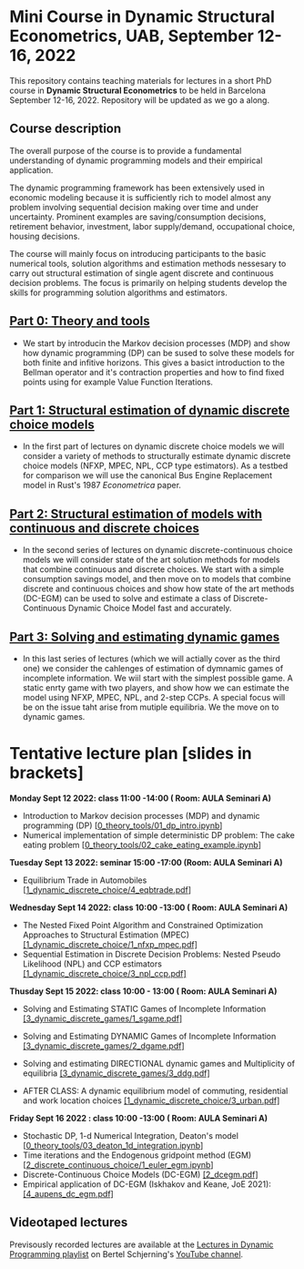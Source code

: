 # Mini Course in Dynamic Structural Econometrics, UAB, September 12-16, 2022

This repository contains teaching materials for lectures in a short PhD course in **Dynamic Structural Econometrics** to be held in Barcelona September 12-16, 2022. Repository will be updated as we go a along. 

## Course description 
The overall purpose of the course is to provide a fundamental understanding of dynamic programming models and their empirical application. 

The dynamic programming framework has been extensively used in economic modeling because it is sufficiently rich to model almost any problem involving sequential decision making over time and under uncertainty. Prominent examples are saving/consumption decisions, retirement behavior, investment, labor supply/demand, occupational choice, housing decisions. 

The course will mainly focus on introducing participants to the basic numerical tools, solution algorithms and estimation methods nessesary to carry out structural estimation of single agent discrete and continuous decision problems. The focus is primarily on helping students develop the skills for programming solution algorithms and estimators.  
 

## [Part 0:  Theory and tools](https://github.com/bschjerning/dp_uab/tree/main/0_theory_tools)      
- We start by introducin the Markov decision processes (MDP) and show how dynamic programming (DP) can be sused to solve these models for both finite and infitive horizons. This gives a basict introduction to the Bellman operator and it's contraction properties and how to find fixed points using for example Value Function Iterations.  

## [Part 1:  Structural estimation of dynamic discrete choice models](https://github.com/bschjerning/dp_uab/tree/main/1_dynamic_discrete_choice)      
- In the first part of lectures on dynamic discrete choice models we will consider a variety of methods to structurally estimate dynamic discrete choice models (NFXP, MPEC, NPL, CCP type estimators). As a testbed for comparison we will use the canonical Bus Engine Replacement model in Rust's 1987 *Econometrica* paper.

## [Part 2: Structural estimation of models with continuous and discrete choices](https://github.com/bschjerning/dp_uab/tree/main/2_discrete_continuous_choice)
- In the second series of lectures on dynamic discrete-continuous choice models we will consider state of the art solution methods for models that combine continuous and discrete choices. We start with a simple consumption savings model, and then move on to models that combine discrete and continuous choices and show how state of the art methods (DC-EGM) can be used to solve and estimate a class of Discrete-Continuous Dynamic Choice Model fast and accurately. 

## [Part 3: Solving and estimating dynamic games](https://github.com/bschjerning/dp_uab/tree/main/0_theory_tools)   

- In this last series of lectures (which we will actially cover as the third one) we consider the cahlenges of estimation of dymnamic games of incomplete information. We wiil start with the simplest possible game. A static enrty game with two players, and show how we can estimate the model using NFXP, MPEC, NPL, and 2-step CCPs. A special focus will be on the issue taht arise from mutiple equilibria. We the move on to dynamic games.     

# Tentative lecture plan [slides in brackets]
**Monday Sept 12 2022: class 11:00 -14:00 ( Room: AULA Seminari A)**

- Introduction to Markov decision processes (MDP) and dynamic programming (DP) [[0_theory_tools/01_dp_intro.ipynb](https://github.com/bschjerning/dp_uab/blob/main/0_theory_tools/01_dp_intro.ipynb)]
- Numerical implementation of simple deterministic DP problem: The cake eating problem [[0_theory_tools/02_cake_eating_example.ipynb](https://github.com/bschjerning/dp_uab/blob/main/0_theory_tools/02_cake_eating_example.ipynb)]

**Tuesday Sept 13 2022: seminar  15:00 -17:00 (Room: AULA Seminari A)**

-  Equilibrium Trade in Automobiles [[1_dynamic_discrete_choice/4_eqbtrade.pdf](https://github.com/bschjerning/dp_uab/blob/main/1_dynamic_discrete_choice/4_eqbtrade.pdf)]

**Wednesday Sept 14 2022: class 10:00 -13:00  ( Room: AULA Seminari A)**

-  The Nested Fixed Point Algorithm and Constrained Optimization Approaches to Structural Estimation (MPEC) [[1_dynamic_discrete_choice/1_nfxp_mpec.pdf]](https://github.com/bschjerning/dp_uab/blob/main/1_dynamic_discrete_choice/1_nfxp_mpec.pdf)
-  Sequential Estimation in Discrete Decision Problems: Nested Pseudo Likelihood (NPL) and CCP estimators [[1_dynamic_discrete_choice/3_npl_ccp.pdf]](https://github.com/bschjerning/dp_uab/blob/main/1_dynamic_discrete_choice/3_npl_ccp.pdf)

**Thusday Sept 15 2022: class 10:00 - 13:00 ( Room: AULA Seminari A)**

-  Solving and Estimating STATIC Games of
Incomplete Information [[3_dynamic_discrete_games/1_sgame.pdf]](https://github.com/bschjerning/dp_uab/blob/main/3_dynamic_discrete_games/1_sgame.pdf)

- Solving and Estimating DYNAMIC Games of
Incomplete Information [[3_dynamic_discrete_games/2_dgame.pdf]](https://github.com/bschjerning/dp_uab/blob/main/3_dynamic_discrete_games/2_dgame.pdf)
- Solving and estimating DIRECTIONAL dynamic games
and Multiplicity of equilibria [[3_dynamic_discrete_games/3_ddg.pdf]](https://github.com/bschjerning/dp_uab/blob/main/3_dynamic_discrete_games/3_ddg.pdf)

- AFTER CLASS: A dynamic equilibrium model of commuting, residential and work location choices [[1_dynamic_discrete_choice/3_urban.pdf]](https://github.com/bschjerning/dp_uab/blob/main/1_dynamic_discrete_choice/3_urban.pdf)

**Friday Sept 16 2022 : class 10:00 -13:00 ( Room: AULA Seminari A)**
- Stochastic DP, 1-d Numerical Integration, Deaton's model [[0_theory_tools/03_deaton_1d_integration.ipynb](https://github.com/bschjerning/dp_uab/blob/main/0_theory_tools/03_deaton_1d_integration.ipynb)]
- Time iterations and the Endogenous gridpoint method (EGM) [[2_discrete_continuous_choice/1_euler_egm.ipynb](https://github.com/bschjerning/dp_uab/blob/main/2_discrete_continuous_choice/1_euler_egm.ipynb)]
- Discrete-Continuous Choice Models  (DC-EGM) [[2_dcegm.pdf]](https://github.com/bschjerning/dp_uab/blob/main/2_discrete_continuous_choice/2_dcegm.pdf)
- Empirical application of DC-EGM (Iskhakov and Keane, JoE 2021): [[4_aupens_dc_egm.pdf]](https://github.com/bschjerning/dp_uab/blob/main/2_discrete_continuous_choice/4_aupens_dc_egm.pdf)              

## Videotaped lectures
Previsously recorded lectures are available at the [Lectures in Dynamic Programming playlist](https://www.youtube.com/watch?v=SbVIgzWt8So&list=PLzkJu0O0lYnEpJNYJ4Ent_qckS0OKkYYg) on Bertel Schjerning's [YouTube channel](https://www.youtube.com/user/BSchjerning). 



